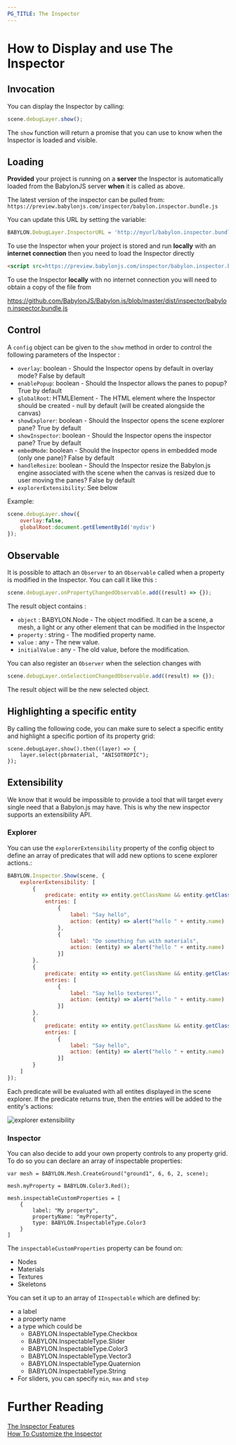 ```yaml
---
PG_TITLE: The Inspector
---
```


# How to Display and use The Inspector

## Invocation

You can display the Inspector by calling:

```javascript
scene.debugLayer.show();
```

The `show` function will return a promise that you can use to know when the Inspector is loaded and visible.

## Loading

**Provided** your project is running on a **server** the Inspector is automatically loaded from the BabylonJS server **when** it is called as above. 

The latest version of the inspector can be pulled from: `https://preview.babylonjs.com/inspector/babylon.inspector.bundle.js`

You can update this URL by setting the variable:

```javascript
BABYLON.DebugLayer.InspectorURL = 'http://myurl/babylon.inspector.bundle.js';
```

To use the Inspector when your project is stored and run **locally** with an **internet connection** then you need to load the Inspector directly

```html
<script src=https://preview.babylonjs.com/inspector/babylon.inspector.bundle.js></script>
```

To use the Inspector **locally** with no internet connection you will need to obtain a copy of the file from

https://github.com/BabylonJS/Babylon.js/blob/master/dist/inspector/babylon.inspector.bundle.js


## Control

A `config` object can be given to the `show` method in order to control the following parameters of the Inspector : 
* `overlay`: boolean - Should the Inspector opens by default in overlay mode? False by default
* `enablePopup`: boolean - Should the Inspector allows the panes to popup? True by default
* `globalRoot`: HTMLElement - The HTML element where the Inspector should be created - null by default (will be created alongside the canvas)
* `showExplorer`: boolean - Should the Inspector opens the scene explorer pane? True by default
* `showInspector`: boolean - Should the Inspector opens the inspector pane? True by default
* `embedMode`: boolean - Should the Inspector opens in embedded mode (only one pane)? False by default
* `handleResize`: boolean - Should the Inspector resize the Babylon.js engine associated with the scene when the canvas is resized due to user moving the panes? False by default
* `explorerExtensibility`: See below

Example:
```javascript
scene.debugLayer.show({
    overlay:false, 
    globalRoot:document.getElementById('mydiv')
});
```

## Observable

It is possible to attach an `Observer` to an `Observable` called when a property is modified in the Inspector.
You can call it like this :
```javascript
scene.debugLayer.onPropertyChangedObservable.add((result) => {});
```

The result object contains :
* `object` : BABYLON.Node - The object modified. It can be a scene, a mesh, a light or any other element that can be modified in the Inspector
* `property` : string - The modified property name.
* `value` : any - The new value.
* `initialValue` : any - The old value, before the modification.

You can also register an `Observer` when the selection changes with
```javascript
scene.debugLayer.onSelectionChangedObservable.add((result) => {});
```

The result object will be the new selected object.

## Highlighting a specific entity

By calling the following code, you can make sure to select a specific entity and highlight a specific portion of its property grid:

```
scene.debugLayer.show().then((layer) => {
    layer.select(pbrmaterial, "ANISOTROPIC");
});
```

## Extensibility

We know that it would be impossible to provide a tool that will target every single need that a Babylon.js may have. This is why the new inspector supports an extensibility API.

### Explorer

You can use the `explorerExtensibility` property of the config object to define an array of predicates that will add new options to scene explorer actions.:

```javascript
BABYLON.Inspector.Show(scene, {
    explorerExtensibility: [
        {
            predicate: entity => entity.getClassName && entity.getClassName().indexOf("Material") !== -1,
            entries: [
                {
                    label: "Say hello",
                    action: (entity) => alert("hello " + entity.name)
                },
                {
                    label: "Do something fun with materials",
                    action: (entity) => alert("hello " + entity.name)
                }]
        },
        {
            predicate: entity => entity.getClassName && entity.getClassName().indexOf("Texture") !== -1,
            entries: [
                {
                    label: "Say hello textures!",
                    action: (entity) => alert("hello " + entity.name)
                }]
        },
        {
            predicate: entity => entity.getClassName && entity.getClassName().indexOf("Mesh") !== -1,
            entries: [
                {
                    label: "Say hello",
                    action: (entity) => alert("hello " + entity.name)
                }]
        }
    ]
});
```

Each predicate will be evaluated with all entites displayed in the scene explorer. If the predicate returns true, then the entries will be added to the entity's actions:

![explorer extensibility](/img/features/debuglayer/exploreraddons.png)

### Inspector

You can also decide to add your own property controls to any property grid. To do so you can declare an array of inspectable properties:

```
var mesh = BABYLON.Mesh.CreateGround("ground1", 6, 6, 2, scene);

mesh.myProperty = BABYLON.Color3.Red();

mesh.inspectableCustomProperties = [
    {
        label: "My property",
        propertyName: "myProperty",
        type: BABYLON.InspectableType.Color3
    }
]
```

The `inspectableCustomProperties` property can be found on:
- Nodes
- Materials
- Textures
- Skeletons

You can set it up to an array of `IInspectable` which are defined by:
- a label
- a property name 
- a type which could be 
  - BABYLON.InspectableType.Checkbox
  - BABYLON.InspectableType.Slider
  - BABYLON.InspectableType.Color3
  - BABYLON.InspectableType.Vector3
  - BABYLON.InspectableType.Quaternion
  - BABYLON.InspectableType.String
- For sliders, you can specify `min`, `max` and `step`


# Further Reading

[The Inspector Features](/features/playground_debuglayer)  
[How To Customize the Inspector](/How_To/customize_debug_layer)  
